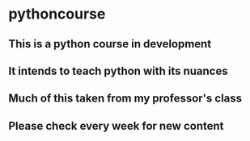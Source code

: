 # pythoncourse
## This is a python course in development
## It intends to teach python with its nuances
## Much of this taken from my professor's class
## Please check every week for new content